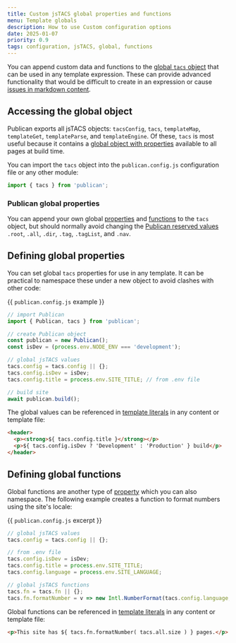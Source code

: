 ```yaml
---
title: Custom jsTACS global properties and functions
menu: Template globals
description: How to use Custom configuration options
date: 2025-01-07
priority: 0.9
tags: configuration, jsTACS, global, functions
---
```


You can append custom data and functions to the [global `tacs` object](--ROOT--docs/templates/global-properties) that can be used in any template expression. These can provide advanced functionality that would be difficult to create in an expression or cause [issues in markdown content](--ROOT--docs/templates/template-literals#template-literals-in-markdown).


## Accessing the global object

Publican exports all jsTACS objects: `tacsConfig`, `tacs`, `templateMap`, `templateGet`, `templateParse`, and `templateEngine`. Of these, `tacs` is most useful because it contains a [global object with properties](--ROOT--docs/templates/global-properties) available to all pages at build time.

You can import the `tacs` object into the `publican.config.js` configuration file or any other module:

```js
import { tacs } from 'publican';
```


### Publican global properties

You can append your own global [properties](#defining-global-properties) and [functions](#defining-global-functions) to the `tacs` object, but should normally avoid changing the [Publican reserved values](--ROOT--docs/templates/global-properties) `.root`, `.all`, `.dir`, `.tag`, `.tagList`, and `.nav`.


## Defining global properties

You can set global `tacs` properties for use in any template. It can be practical to namespace these under a new object to avoid clashes with other code:

{{ `publican.config.js` example }}
```js
// import Publican
import { Publican, tacs } from 'publican';

// create Publican object
const publican = new Publican();
const isDev = (process.env.NODE_ENV === 'development');

// global jsTACS values
tacs.config = tacs.config || {};
tacs.config.isDev = isDev;
tacs.config.title = process.env.SITE_TITLE; // from .env file

// build site
await publican.build();
```

The global values can be referenced in [template literals](--ROOT--docs/templates/template-literals) in any content or template file:

```html
<header>
  <p><strong>${ tacs.config.title }</strong></p>
  <p>${ tacs.config.isDev ? 'Development' : 'Production' } build</p>
</header>
```


## Defining global functions

Global functions are another type of [property](#defining-global-properties) which you can also namespace. The following example creates a function to format numbers using the site's locale:

{{ `publican.config.js` excerpt }}
```js
// global jsTACS values
tacs.config = tacs.config || {};

// from .env file
tacs.config.isDev = isDev;
tacs.config.title = process.env.SITE_TITLE;
tacs.config.language = process.env.SITE_LANGUAGE;

// global jsTACS functions
tacs.fn = tacs.fn || {};
tacs.fn.formatNumber = v => new Intl.NumberFormat(tacs.config.language, {}).format( v );
```

Global functions can be referenced in [template literals](--ROOT--docs/templates/template-literals) in any content or template file:

```html
<p>This site has ${ tacs.fn.formatNumber( tacs.all.size ) } pages.</p>
```
